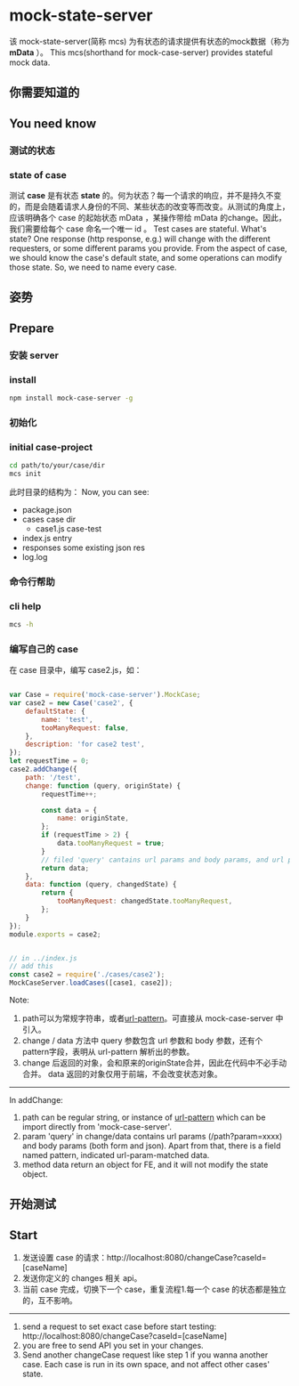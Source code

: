 # mock-state-server
该 mock-state-server(简称 mcs) 为有状态的请求提供有状态的mock数据（称为 **mData** ）。
This mcs(shorthand for mock-case-server) provides stateful mock data.

## 你需要知道的
## You need know
### 测试的状态
### state of case
测试 **case** 是有状态 **state** 的。何为状态？每一个请求的响应，并不是持久不变的，而是会随着请求人身份的不同、某些状态的改变等而改变。从测试的角度上，应该明确各个 case 的起始状态 mData ，某操作带给 mData 的change。因此，我们需要给每个 case 命名一个唯一 id 。
Test cases are stateful. What's state? One response (http response, e.g.) will change with the different requesters, or some different params you provide. From the aspect of case, we should know the case's default state, and some operations can modify those state. So, we need to name every case.

## 姿势
## Prepare
### 安装 server
### install
```bash
npm install mock-case-server -g
```

### 初始化
### initial case-project
```bash
cd path/to/your/case/dir
mcs init
```
此时目录的结构为：
Now, you can see:
- package.json
- cases case dir
    - case1.js case-test
- index.js entry
- responses some existing json res
- log.log 


### 命令行帮助
### cli help
```bash
mcs -h
```

### 编写自己的 case
在 case 目录中，编写 case2.js，如：
```js

var Case = require('mock-case-server').MockCase;
var case2 = new Case('case2', {
    defaultState: {
        name: 'test',
        tooManyRequest: false,
    },
    description: 'for case2 test',
});
let requestTime = 0;
case2.addChange({
    path: '/test',
    change: function (query, originState) {
        requestTime++;

        const data = {
            name: originState,
        };
        if (requestTime > 2) {
            data.tooManyRequest = true;
        }
        // filed 'query' cantains url params and body params, and url pattern 
        return data;
    },
    data: function (query, changedState) {
        return {
            tooManyRequest: changedState.tooManyRequest,
        };
    }
});
module.exports = case2;


// in ../index.js
// add this
const case2 = require('./cases/case2');
MockCaseServer.loadCases([case1, case2]);
```
Note: 
1. path可以为常规字符串，或者[url-pattern](https://www.npmjs.com/package/url-pattern)。可直接从 mock-case-server 中引入。
2. change / data 方法中 query 参数包含 url 参数和 body 参数，还有个 pattern字段，表明从 url-pattern 解析出的参数。
3. change 后返回的对象，会和原来的originState合并，因此在代码中不必手动合并。 data 返回的对象仅用于前端，不会改变状态对象。

___
In addChange:
1. path can be regular string, or instance of [url-pattern](https://www.npmjs.com/package/url-pattern) which can be import directly from 'mock-case-server'.
2. param 'query' in change/data contains url params (/path?param=xxxx) and body params (both form and json). Apart from that, there is a field named pattern, indicated url-param-matched data.
3. method data return an object for FE, and it will not modify the state object.

## 开始测试
## Start
1. 发送设置 case 的请求：http://localhost:8080/changeCase?caseId=[caseName]
2. 发送你定义的 changes 相关 api。
3. 当前 case 完成，切换下一个 case，重复流程1.每一个 case 的状态都是独立的，互不影响。
___
1. send a request to set exact case before start testing: http://localhost:8080/changeCase?caseId=[caseName]
2. you are free to send API you set in your changes.
3. Send another changeCase request like step 1 if you wanna another case. Each case is run in its own space, and not affect other cases' state.


